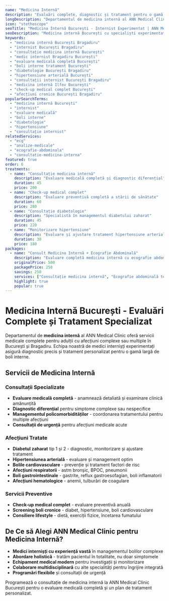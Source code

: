 ```yaml
---
name: "Medicina Internă"
description: "Evaluări complete, diagnostic și tratament pentru o gamă variată de boli interne"
longDescription: "Departamentul de medicina internă al ANN Medical Clinic oferă evaluări medicale complete pentru pacienții adulți cu boli complexe sau multiple. Echipa noastră de medici internișți din București oferă consultații specializate, diagnostic diferențial și managementul afecțiunilor cronice."
icon: "stethoscope"
seoTitle: "Medicina Internă București - Internist Experimentat | ANN Medical Clinic"
seoDescription: "Medicina internă București cu specialiști experimentați. Evaluări complete, diagnostic și tratament boli interne. Programează consultație la ANN Medical Clinic Bragadiru."
keywords:
  - "medicina internă București Bragadiru"
  - "internist București Bragadiru"
  - "consultație medicina internă București"
  - "medic internist Bragadiru București"
  - "evaluare medicală completă București"
  - "boli interne tratament București"
  - "diabetologie București Bragadiru"
  - "hipertensiune arterială București"
  - "consultații internist București Bragadiru"
  - "medicina internă Ilfov București"
  - "check-up medical complet București"
  - "afecțiuni cronice București Bragadiru"
popularSearchTerms:
  - "medicina internă București"
  - "internist"
  - "evaluare medicală"
  - "boli interne"
  - "diabetologie"
  - "hipertensiune"
  - "consultație internist"
relatedServices:
  - "ecg"
  - "analize-medicale"
  - "ecografie-abdominala"
  - "consultatie-medicina-interna"
featured: true
order: 6
treatments:
  - name: "Consultație medicina internă"
    description: "Evaluare medicală completă și diagnostic diferențial"
    duration: 45
    price: 200
  - name: "Check-up medical complet"
    description: "Evaluare preventivă completă a stării de sănătate"
    duration: 60
    price: 280
  - name: "Consultație diabetologie"
    description: "Specialistă în managementul diabetului zaharat"
    duration: 45
    price: 220
  - name: "Monitorizare hipertensiune"
    description: "Evaluare și ajustare tratament hipertensiune arterială"
    duration: 30
    price: 180
packages:
  - name: "Consult Medicina Internă + Ecografie Abdominală"
    description: "Evaluare completă medicina internă cu ecografie abdominală totală"
    originalPrice: 500
    packagePrice: 250
    savings: 250
    services: ["Consultație medicina internă", "Ecografie abdominală totală"]
    highlight: true
    popular: true
---
```


# Medicina Internă București - Evaluări Complete și Tratament Specializat

Departamentul de **medicina internă** al ANN Medical Clinic oferă servicii medicale complete pentru adulții cu afecțiuni complexe sau multiple în București și Bragadiru. Echipa noastră de medici internișți experimentați asigură diagnostic precis și tratament personalizat pentru o gamă largă de boli interne.

## Servicii de Medicina Internă

### Consultații Specializate

- **Evaluare medicală completă** - anamnează detaliată și examinare clinică amănunțită
- **Diagnostic diferențial** pentru simptome complexe sau nespecifice
- **Managementul policomorbidităților** - coordonarea tratamentului pentru multiple afecțiuni
- **Consultații de urgență** pentru afecțiuni medicale acute

### Afecțiuni Tratate

- **Diabetul zaharat** tip 1 și 2 - diagnostic, monitorizare și ajustare tratament
- **Hipertensiunea arterială** - evaluare și management optim
- **Bolile cardiovasculare** - prevenție și tratament factori de risc
- **Afecțiuni respiratorii** - astm bronșic, BPOC, pneumonii
- **Boli gastrointestinale** - gastrite, reflux gastroesofagian, boli inflamatorii
- **Afecțiuni hematologice** - anemii, tulburări de coagulare

### Servicii Preventive

- **Check-up medical complet** - evaluare preventivă anuală
- **Screening boli cronice** - diabet, hipertensiune, boli cardiovasculare
- **Consiliere lifestyle** - dietă, exerciții fizice, încetarea fumatului

## De Ce să Alegi ANN Medical Clinic pentru Medicina Internă?

- **Medici internișți cu experiență vastă** în managementul bolilor complexe
- **Abordare holistică** - tratăm pacientul în totalitate, nu doar simptomele
- **Echipament medical modern** pentru investigații și monitorizare
- **Colaborare multidisciplinară** cu alte specialități pentru îngrijire integrată
- **Programări flexibile** și consultații de urgență

Programează o consultație de medicina internă la ANN Medical Clinic București pentru o evaluare medicală completă și un plan de tratament personalizat.
